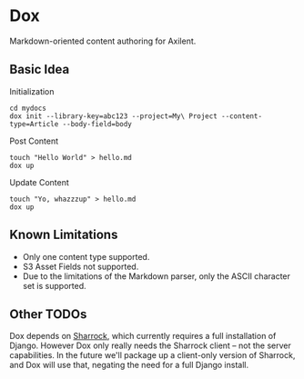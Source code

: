 Dox
===

Markdown-oriented content authoring for Axilent.

Basic Idea
----

Initialization

	cd mydocs
	dox init --library-key=abc123 --project=My\ Project --content-type=Article --body-field=body 
	
Post Content

	touch "Hello World" > hello.md
	dox up

Update Content
	
	touch "Yo, whazzzup" > hello.md
	dox up
	
Known Limitations
---

* Only one content type supported.
* S3 Asset Fields not supported.
* Due to the limitations of the Markdown parser, only the ASCII character set is supported.

Other TODOs
---

Dox depends on [Sharrock](http://github.com/Axilent/sharrock), which currently requires a full installation of Django.  However Dox only really needs the Sharrock client – not the server capabilities.  In the future we'll package up a client-only version of Sharrock, and Dox will use that, negating the need for a full Django install.

